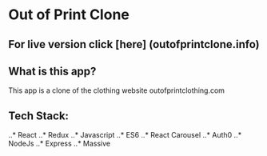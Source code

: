 # Out of Print Clone 

## For live version click [here] (outofprintclone.info)

## What is this app?

This app is a clone of the clothing website outofprintclothing.com

## Tech Stack:
..* React
..* Redux
..* Javascript
..* ES6
..* React Carousel
..* Auth0
..* NodeJs
..* Express
..* Massive
